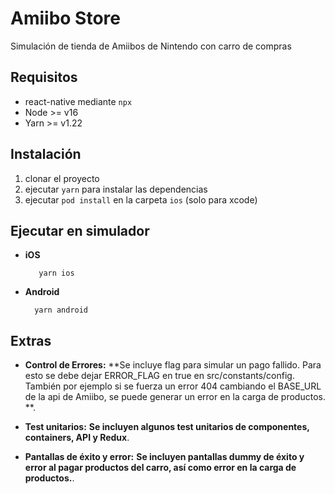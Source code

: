 # Amiibo Store

Simulación de tienda de Amiibos de Nintendo con carro de compras

## Requisitos
- react-native mediante `npx`
- Node >= v16 
- Yarn >= v1.22


## Instalación
1. clonar el proyecto
2. ejecutar `yarn` para instalar las dependencias
3. ejecutar `pod install` en la carpeta `ios` (solo para xcode)

## Ejecutar en simulador
- __iOS__
        
         yarn ios

- __Android__

        yarn android
             
## Extras
- __Control de Errores:__
    **Se incluye flag para simular un pago fallido. Para esto se debe dejar ERROR_FLAG en true en src/constants/config. También por ejemplo si se fuerza un error 404 cambiando el BASE_URL de la api de Amiibo, se puede generar un error en la carga de productos. **.
- __Test unitarios:__
        **Se incluyen algunos test unitarios de componentes, containers, API y Redux**.

- __Pantallas de éxito y error:__
        **Se incluyen pantallas dummy de éxito y error al pagar productos del carro, así como error en la carga de productos.**.